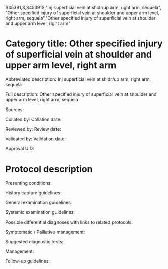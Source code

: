 S45391,S,S45391S,"Inj superficial vein at shldr/up arm, right arm, sequela", "Other specified injury of superficial vein at shoulder and upper arm level, right arm, sequela","Other specified injury of superficial vein at shoulder and upper arm level, right arm"
# Category title: Other specified injury of superficial vein at shoulder and upper arm level, right arm

Abbreviated description: Inj superficial vein at shldr/up arm, right arm, sequela

Full description: Other specified injury of superficial vein at shoulder and upper arm level, right arm, sequela

Sources:

Collated by:
Collation date:

Reviewed by:
Review date:

Validated by:
Validation date:

Approval UID:

# Protocol description

Presenting conditions:

History capture guidelines:

General examination guidelines:

Systemic examination guidelines:

Possible differential diagnoses with links to related protocols:

Symptomatic / Palliative management:

Suggested diagnostic tests:

Management:

Follow-up guidelines:
